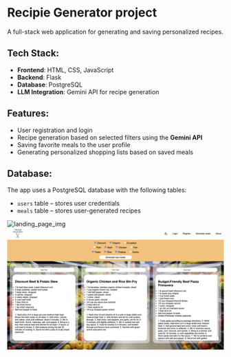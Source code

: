 # Recipie Generator project

A full-stack web application for generating and saving personalized recipes.

## Tech Stack:

- **Frontend**: HTML, CSS, JavaScript
- **Backend**: Flask
- **Database**: PostgreSQL
- **LLM Integration**: Gemini API for recipe generation

## Features:

- User registration and login
- Recipe generation based on selected filters using the **Gemini API**
- Saving favorite meals to the user profile
- Generating personalized shopping lists based on saved meals

## Database: 

The app uses a PostgreSQL database with the following tables:
- `users` table – stores user credentials
- `meals` table – stores user-generated recipes

![landing_page_img](landing_page_img.png)
![landing_page_img](generator_page_img.png)
